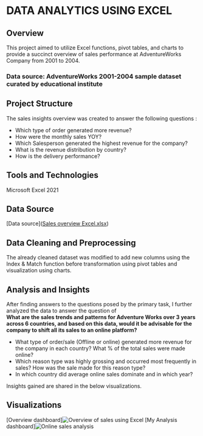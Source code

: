 # DATA ANALYTICS USING EXCEL

## Overview
This project aimed to utilize Excel functions, pivot tables, and charts to provide a succinct overview of sales performance at AdventureWorks Company from 2001 to 2004.  
### Data source: AdventureWorks 2001-2004 sample dataset curated by educational institute

## Project Structure
The sales insights overview was created to answer the following questions : 
+ Which type of order generated more revenue?
+ How were the monthly sales YOY?
+ Which Salesperson generated the highest revenue for the company?
+ What is the revenue distribution by country?
+ How is the delivery performance?

## Tools and Technologies
Microsoft Excel 2021

## Data Source
[Data source]([Sales overview Excel.xlsx](https://github.com/ammu993/Sales-overview-in-Excel/files/14172244/Sales.overview.Excel.xlsx))


## Data Cleaning and Preprocessing
The already cleaned dataset was modified to add new columns using the Index & Match function before transformation using pivot tables and visualization using charts.

## Analysis and Insights
After finding answers to the questions posed by the primary task, I further analyzed the data to answer the question of <br>
**What are the sales trends and patterns for Adventure Works over 3 years across 6 countries, and based on this data, would it be advisable for the company to shift all its sales to an online platform?**
+ What type of order/sale (Offline or online) generated more revenue for the company in each country? What % of the total sales were made online?
+ Which reason type was highly grossing and occurred most frequently in sales? How was the sale made for this reason type?
+ In which country did average online sales dominate and in which year?

Insights gained are shared in the below visualizations.

## Visualizations
[Overview dashboard]![Overview of sales using Excel](https://github.com/ammu993/Sales-overview-in-Excel/assets/74145869/9ed8838d-6ab4-4359-9379-d652de45f488)
[My Analysis dashboard]![Online sales analysis](https://github.com/ammu993/Sales-overview-in-Excel/assets/74145869/2aeda4f8-4082-44f5-acce-206303cb1b16)




